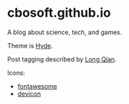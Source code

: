 # cbosoft.github.io

A blog about science, tech, and games.

Theme is [Hyde](https://github.com/poole/hyde).

Post tagging described by [Long Qian](https://longqian.me/2017/02/09/github-jekyll-tag/).

Icons:
- [fontawesome](https://fontawesome.com)
- [devicon](https://devicon.dev)
